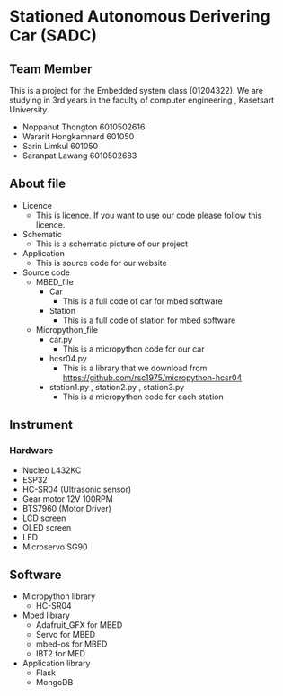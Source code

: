 # Stationed Autonomous Derivering Car (SADC)

## Team Member
  This is a project for the Embedded system class (01204322). We are studying in 3rd years in the faculty of computer engineering , Kasetsart University.

- Noppanut Thongton 6010502616
- Wararit Hongkamnerd 601050
- Sarin Limkul 601050
- Saranpat Lawang 6010502683


## About file

- Licence
  - This is licence. If you want to use our code please follow this licence.
- Schematic
  - This is a schematic picture of our project
- Application
  - This is source code for our website
- Source code
  - MBED_file
    - Car
      - This is a full code of car for mbed software
    - Station
      - This is a full code of station for mbed software
  - Micropython_file
    - car.py
      - This is a micropython code for our car
    - hcsr04.py
      - This is a library that we download from https://github.com/rsc1975/micropython-hcsr04
    - station1.py , station2.py , station3.py
      - This is a micropython code for each station
      
## Instrument

### Hardware
- Nucleo L432KC
- ESP32
- HC-SR04 (Ultrasonic sensor)
- Gear motor 12V 100RPM
- BTS7960 (Motor Driver)
- LCD screen
- OLED screen
- LED
- Microservo SG90

## Software
- Micropython library
  - HC-SR04
- Mbed library
  - Adafruit_GFX for MBED
  - Servo for MBED
  - mbed-os for MBED
  - IBT2 for MED
- Application library
  - Flask
  - MongoDB


